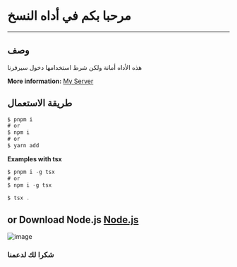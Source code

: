 # مرحبا بكم في أداه النسخ
---

## وصف
هذه الأداه أمانة ولكن شرط استخدامها دخول سيرفرنا

**More information:** [My Server](https://discord.gg/btqPaBUEHb)

## طريقة الاستعمال
```typescript
$ pnpm i
# or
$ npm i
# or
$ yarn add
```
**Examples with tsx**
```typescript
$ pnpm i -g tsx
# or
$ npm i -g tsx
```

```typescript
$ tsx .
```
**or Download Node.js**
[Node.js](https://nodejs.org/en)
----

![image](https://media.discordapp.net/attachments/1298667554172305540/1305988733148991569/Moundo.png?ex=6735084a&is=6733b6ca&hm=f6900bd814524e3cf05cd46e8aa7afe316874ae2825b16621e99060982168c41&=&format=webp&quality=lossless)



### شكرا لك لدعمنا
